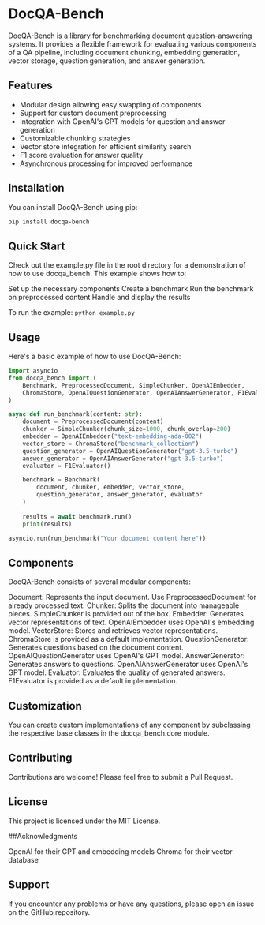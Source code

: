 # DocQA-Bench

DocQA-Bench is a library for benchmarking document question-answering systems. It provides a flexible framework for evaluating various components of a QA pipeline, including document chunking, embedding generation, vector storage, question generation, and answer generation.

## Features

- Modular design allowing easy swapping of components
- Support for custom document preprocessing
- Integration with OpenAI's GPT models for question and answer generation
- Customizable chunking strategies
- Vector store integration for efficient similarity search
- F1 score evaluation for answer quality
- Asynchronous processing for improved performance

## Installation

You can install DocQA-Bench using pip:

```bash
pip install docqa-bench
```

## Quick Start
Check out the example.py file in the root directory for a demonstration of how to use docqa_bench. This example shows how to:

Set up the necessary components
Create a benchmark
Run the benchmark on preprocessed content
Handle and display the results

To run the example:
`python example.py`

## Usage

Here's a basic example of how to use DocQA-Bench:

```python
import asyncio
from docqa_bench import (
    Benchmark, PreprocessedDocument, SimpleChunker, OpenAIEmbedder,
    ChromaStore, OpenAIQuestionGenerator, OpenAIAnswerGenerator, F1Evaluator
)

async def run_benchmark(content: str):
    document = PreprocessedDocument(content)
    chunker = SimpleChunker(chunk_size=1000, chunk_overlap=200)
    embedder = OpenAIEmbedder("text-embedding-ada-002")
    vector_store = ChromaStore("benchmark_collection")
    question_generator = OpenAIQuestionGenerator("gpt-3.5-turbo")
    answer_generator = OpenAIAnswerGenerator("gpt-3.5-turbo")
    evaluator = F1Evaluator()

    benchmark = Benchmark(
        document, chunker, embedder, vector_store,
        question_generator, answer_generator, evaluator
    )
    
    results = await benchmark.run()
    print(results)

asyncio.run(run_benchmark("Your document content here"))
```

## Components

DocQA-Bench consists of several modular components:

Document: Represents the input document. Use PreprocessedDocument for already processed text.
Chunker: Splits the document into manageable pieces. SimpleChunker is provided out of the box.
Embedder: Generates vector representations of text. OpenAIEmbedder uses OpenAI's embedding model.
VectorStore: Stores and retrieves vector representations. ChromaStore is provided as a default implementation.
QuestionGenerator: Generates questions based on the document content. OpenAIQuestionGenerator uses OpenAI's GPT model.
AnswerGenerator: Generates answers to questions. OpenAIAnswerGenerator uses OpenAI's GPT model.
Evaluator: Evaluates the quality of generated answers. F1Evaluator is provided as a default implementation.

## Customization

You can create custom implementations of any component by subclassing the respective base classes in the docqa_bench.core module.

## Contributing

Contributions are welcome! Please feel free to submit a Pull Request.

## License

This project is licensed under the MIT License.

##Acknowledgments

OpenAI for their GPT and embedding models
Chroma for their vector database

## Support

If you encounter any problems or have any questions, please open an issue on the GitHub repository.